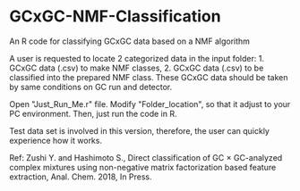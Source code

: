 # GCxGC-NMF-Classification
An R code for classifying GCxGC data based on a NMF algorithm

A user is requested to locate 2 categorized data in the input folder: 1. GCxGC data (.csv) to make NMF classes, 2. GCxGC data (.csv) to be classified into the prepared NMF class.
These GCxGC data should be taken by same conditions on GC run and detector.

Open "Just_Run_Me.r" file. Modify "Folder_location", so that it adjust to your PC environment.
Then, just run the code in R.

Test data set is involved in this version, therefore, the user can quickly experience how it works.

Ref: Zushi Y. and Hashimoto S., Direct classification of GC × GC-analyzed complex mixtures using non-negative matrix factorization based feature extraction, Anal. Chem. 2018, In Press.
